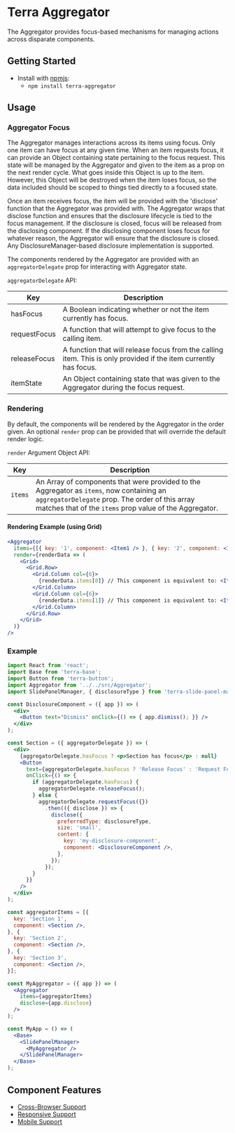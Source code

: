 # Terra Aggregator

The Aggregator provides focus-based mechanisms for managing actions across disparate components.

## Getting Started

- Install with [npmjs](https://www.npmjs.com):
  - `npm install terra-aggregator`

## Usage

### Aggregator Focus

The Aggregator manages interactions across its items using focus. Only one item can have focus at any given time. When an item requests focus, it can provide an Object containing state pertaining to the focus request. This state will be managed by the Aggregator and given to the item as a prop on the next render cycle. What goes inside this Object is up to the item. However, this Object will be destroyed when the item loses focus, so the data included should be scoped to things tied directly to a focused state.

Once an item receives focus, the item will be provided with the 'disclose' function that the Aggregator was provided with. The Aggregator wraps that disclose function and ensures that the disclosure lifecycle is tied to the focus management. If the disclosure is closed, focus will be released from the disclosing component. If the disclosing component loses focus for whatever reason, the Aggregator will ensure that the disclosure is closed. Any DisclosureManager-based disclosure implementation is supported.

The components rendered by the Aggregator are provided with an `aggregatorDelegate` prop for interacting with Aggregator state.

`aggregatorDelegate` API:

|Key|Description|
|---|---|
|hasFocus|A Boolean indicating whether or not the item currently has focus.|
|requestFocus|A function that will attempt to give focus to the calling item.|
|releaseFocus|A function that will release focus from the calling item. This is only provided if the item currently has focus.|
|itemState|An Object containing state that was given to the Aggregator during the focus request.|

### Rendering

By default, the components will be rendered by the Aggregator in the order given. An optional `render` prop can be provided that will override the default render logic.

`render` Argument Object API:

|Key|Description|
|---|---|
|`items`|An Array of components that were provided to the Aggregator as `items`, now containing an `aggregatorDelegate` prop. The order of this array matches that of the `items` prop value of the Aggregator.|

#### Rendering Example (using Grid)

```jsx
<Aggregator
  items={[{ key: '1', component: <Item1 /> }, { key: '2', component: <Item2 /> }]}
  render={renderData => (
    <Grid>
      <Grid.Row>
        <Grid.Column col={6}>
          {renderData.items[0]} // This component is equivalent to: <Item1 key="1" aggregatorDelegate={...} />
        </Grid.Column>
        <Grid.Column col={6}>
          {renderData.items[1]} // This component is equivalent to: <Item2 key="2" aggregatorDelegate={...} />
        </Grid.Column>
      </Grid.Row>
    </Grid>
  )}
/>
```

### Example

```jsx
import React from 'react';
import Base from 'terra-base';
import Button from 'terra-button';
import Aggregator from '../../src/Aggregator';
import SlidePanelManager, { disclosureType } from 'terra-slide-panel-manager';

const DisclosureComponent = ({ app }) => (
  <div>
    <Button text="Dismiss" onClick={() => { app.dismiss(); }} />
  </div>
);

const Section = ({ aggregatorDelegate }) => (
  <div>
    {aggregatorDelegate.hasFocus ? <p>Section has focus</p> : null}
    <Button
      text={aggregatorDelegate.hasFocus ? 'Release Focus' : 'Request Focus'}
      onClick={() => {
        if (aggregatorDelegate.hasFocus) {
          aggregatorDelegate.releaseFocus();
        } else {
          aggregatorDelegate.requestFocus({})
            .then(({ disclose }) => {
              disclose({
                preferredType: disclosureType,
                size: 'small',
                content: {
                  key: 'my-disclosure-component',
                  component: <DisclosureComponent />,
                },
              });
            });
        }
      }}
    />
  </div>
);

const aggregatorItems = [{
  key: 'Section 1',
  component: <Section />,
}, {
  key: 'Section 2',
  component: <Section />,
}, {
  key: 'Section 3',
  component: <Section />,
}];

const MyAggregator = ({ app }) => (
  <Aggregator
    items={aggregatorItems}
    disclose={app.disclose}
  />
);

const MyApp = () => (
  <Base>
    <SlidePanelManager>
      <MyAggregator />
    </SlidePanelManager>
  </Base>
);

```

## Component Features
* [Cross-Browser Support](https://github.com/cerner/terra-ui/blob/master/src/terra-dev-site/contributing/ComponentStandards.e.contributing.md#cross-browser-support)
* [Responsive Support](https://github.com/cerner/terra-ui/blob/master/src/terra-dev-site/contributing/ComponentStandards.e.contributing.md#responsive-support)
* [Mobile Support](https://github.com/cerner/terra-ui/blob/master/src/terra-dev-site/contributing/ComponentStandards.e.contributing.md#mobile-support)
